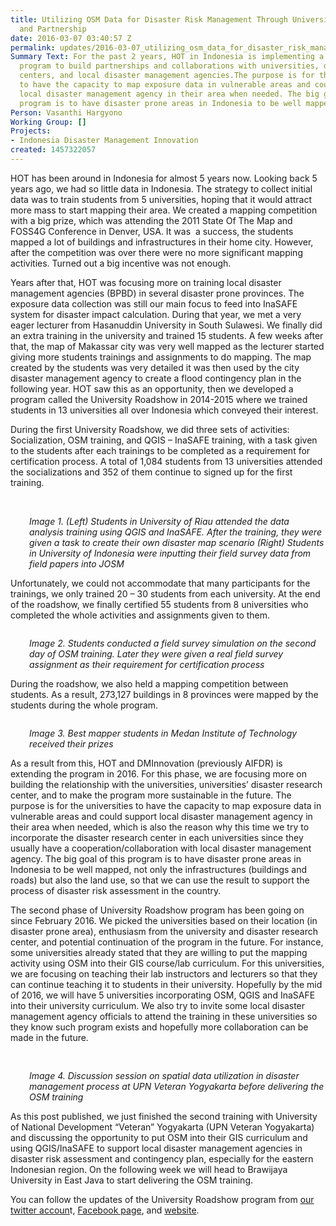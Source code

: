 ```yaml
---
title: Utilizing OSM Data for Disaster Risk Management Through University Engagement
  and Partnership
date: 2016-03-07 03:40:57 Z
permalink: updates/2016-03-07_utilizing_osm_data_for_disaster_risk_management_through_university_engagement_an
Summary Text: For the past 2 years, HOT in Indonesia is implementing a university
  program to build partnerships and collaborations with universities, disaster research
  centers, and local disaster management agencies.The purpose is for the universities
  to have the capacity to map exposure data in vulnerable areas and could support
  local disaster management agency in their area when needed. The big goal of this
  program is to have disaster prone areas in Indonesia to be well mapped.
Person: Vasanthi Hargyono
Working Group: []
Projects:
- Indonesia Disaster Management Innovation
created: 1457322057
---
```


<p>HOT has been around in Indonesia for almost 5 years now. Looking back 5 years ago, we had so little data in Indonesia. The strategy to collect initial data was to train students from 5 universities, hoping that it would attract more mass to start mapping their area. We created a mapping competition with a big prize, which was attending the 2011 State Of The Map and FOSS4G Conference in Denver, USA. It was &nbsp;a success, the students mapped a lot of buildings and infrastructures in their home city. However, after the competition was over there were no more significant mapping activities. Turned out a big incentive was not enough.</p><p>Years after that, HOT was focusing more on training local disaster management agencies (BPBD) in several disaster prone provinces. The exposure data collection was still our main focus to feed into InaSAFE system for disaster impact calculation. During that year, we met a very eager lecturer from Hasanuddin University in South Sulawesi. We finally did an extra training in the university and trained 15 students. A few weeks after that, the map of Makassar city was very well mapped as the lecturer started giving more students trainings and assignments to do mapping. The map created by the students was very detailed it was then used by the city disaster management agency to create a flood contingency plan in the following year. HOT saw this as an opportunity, then we developed a program called the University Roadshow in 2014-2015 where we trained students in 13 universities all over Indonesia which conveyed their interest.</p><p>During the first University Roadshow, we did three sets of activities: Socialization, OSM training, and QGIS – InaSAFE training, with a task given to the students after each trainings to be completed as a requirement for certification process. A total of 1,084 students from 13 universities attended the socializations and 352 of them continue to signed up for the first training.</p><p style="padding-left: 30px;"><img style="color: #000000; font-family: Arial; font-size: 14.6667px; white-space: pre-wrap; border-style: none; border-width: initial; transform: rotate(0rad); background-color: transparent;" src="https://lh5.googleusercontent.com/u82CCXqHmGr2FHbuWri4r9G2cFNuuF3PwKjvnY8fNVldB_EW3GRJ_P5mo-Kek49rJ9lL1ouklcAd5wdzql3MwuQ_RhaBf62Y5K8v-oRPy6VNkebsXIojxsEnozznjXXlyOZx18LV" alt="" style="width:289px;height:275px">&nbsp;<img style="color: #000000; font-family: Arial; font-size: 14.6667px; white-space: pre-wrap; border-style: none; border-width: initial; transform: rotate(0rad); background-color: transparent;" src="https://lh4.googleusercontent.com/29LWgs023wZvbIynNFBU2UPbfKH7ZYcVyTMwGVOMzS_pxEq2-hFGxM06u2S77AJKNYn3l_GpcCLbTSHNF0gy7LvpdA-EqZeAwr3IL7eMXsrBhQFNBWf05b5ZoPjhh-WOw_em6I2B" alt="" style="width:163px;height:275px"></p><p style="padding-left: 30px;"><em>Image 1. (Left) Students in University of Riau attended the data analysis training using QGIS and InaSAFE. After the training, they were given a task to create their own disaster map scenario&nbsp;(Right) Students in University of Indonesia were inputting their field survey data from field papers into JOSM</em></p><p>Unfortunately, we could not accommodate that many participants for the trainings, we only trained 20 – 30 students from each university. At the end of the roadshow, we finally certified 55 students from 8 universities who completed the whole activities and assignments given to them.</p><p style="padding-left: 30px;"><span id="docs-internal-guid-2bc89b97-4f1d-f3b6-b10f-6e93b3a5e004"><span style="font-size: 14.6667px; font-family: Arial; color: #000000; vertical-align: baseline; white-space: pre-wrap; background-color: transparent;"><img style="border-style: none; border-width: initial; transform: rotate(0rad);" src="https://lh6.googleusercontent.com/RPqkP8DiKOL3fw2dwMsg8b4f05tit5MeQSKCGIrZ0qbsdnL8_mNQhmuDEBuOBxyCInp8BLxxtwOcrO2MhbZ1W1L2jCdpQMuv1o31FZPro6DVbs5jxx2wzNzPxp4iLqB_LJWwhpPy" alt="" style="width:387px;height:218px"></span></span></p><p style="padding-left: 30px;"><em>Image 2. Students conducted a field survey simulation on the second day of OSM training.&nbsp;</em><em>Later they were given a real field survey assignment as their requirement for certification process</em></p><p>During the roadshow, we also held a mapping competition between students. As a result, 273,127 buildings in 8 provinces were mapped by the students during the whole program.</p><p style="padding-left: 30px;"><span id="docs-internal-guid-2bc89b97-4f1e-60e6-ca43-a1fe88752da6"><span style="font-size: 14.6667px; font-family: Arial; color: #000000; vertical-align: baseline; white-space: pre-wrap; background-color: transparent;"><img style="border-style: none; border-width: initial; transform: rotate(0rad);" src="https://lh4.googleusercontent.com/fovBjSG3qYbUYNEBOUN2qSmrBk6WZERsfV9jMlOcYBvBL3RTbHjNVqMVbgfgcsVxxYZfv7j_3p1DsdDp5yyD2r6vNNc3Ply1qZKkTtuNR17MR_GFcveaPBLWqCUny2JxwfH_tUd2" alt="" style="width:410px;height:280px"></span></span></p><p style="padding-left: 30px;"><em>Image 3. Best mapper students in Medan Institute of Technology received their prizes</em></p><p>As a result from this, HOT and DMInnovation (previously AIFDR) is extending the program in 2016. For this phase, we are focusing more on building the relationship with the universities, universities’ disaster research center, and to make the program more sustainable in the future. The purpose is for the universities to have the capacity to map exposure data in vulnerable areas and could support local disaster management agency in their area when needed, which is also the reason why this time we try to incorporate the disaster research center in each universities since they usually have a cooperation/collaboration with local disaster management agency. The big goal of this program is to have disaster prone areas in Indonesia to be well mapped, not only the infrastructures (buildings and roads) but also the land use, so that we can use the result to support the process of disaster risk assessment in the country.</p><p>The second phase of University Roadshow program has been going on since February 2016. We picked the universities based on their location (in disaster prone area), enthusiasm from the university and disaster research center, and potential continuation of the program in the future. For instance, some universities already stated that they are willing to put the mapping activity using OSM into their GIS course/lab curriculum. For this universities, we are focusing on teaching their lab instructors and lecturers so that they can continue teaching it to students in their university. Hopefully by the mid of 2016, we will have 5 universities incorporating OSM, QGIS and InaSAFE into their university curriculum. We also try to invite some local disaster management agency officials to attend the training in these universities so they know such program exists and hopefully more collaboration can be made in the future.</p><p style="padding-left: 30px;"><span id="docs-internal-guid-2bc89b97-4f1e-c93a-b3e7-e5e358b09f43"><span style="font-size: 14.6667px; font-family: Arial; color: #000000; vertical-align: baseline; white-space: pre-wrap; background-color: transparent;"><img style="border-style: none; border-width: initial; transform: rotate(0rad);" src="https://lh6.googleusercontent.com/wuwIXWtS5TaV3qGi5cZGrv3IVws5aUXELr43PrXNZ8-juBEz7FrnCaKLlLVh83dkcPzwV4176wYeS9gfZejvfwrlj01YjuOXzWorzZF8D8_8ZUGSW88QNG14mPPMX1p2F-JgdD58" alt="" style="width:205px;height:153px"> </span></span><img style="color: #000000; font-family: Arial; font-size: 14.6667px; white-space: pre-wrap; border-style: none; border-width: initial; transform: rotate(0rad); background-color: transparent;" src="https://lh3.googleusercontent.com/7VKUBe_bXrH-ZRg1DhGau4s_ehTAloRdT-1jps6WuUGrFO_RXunhFgrVhIE8L_aEVBHU74HITAuUOwpaiGvvttat_IyvQlgvWnQGfiBADLm570tUD11lSMnOHsCMXKQBf3SREeLY" alt="" style="width:248px;height:157px"></p><p style="padding-left: 30px;"><em>Image 4. Discussion session on spatial data utilization in disaster management process at UPN Veteran Yogyakarta before delivering the OSM training</em></p><p>As this post published, we just finished the second training with University of National Development “Veteran” Yogyakarta (UPN Veteran Yogyakarta) and discussing the opportunity to put OSM into their GIS curriculum and using QGIS/InaSAFE to support local disaster management agencies in disaster risk assessment and contingency plan, especially for the eastern Indonesian region. On the following week we will head to Brawijaya University in East Java to start delivering the OSM training.</p><p>You can follow the updates of the University Roadshow program from <a href="https://twitter.com/hotosm_id" target="_blank">our twitter accoun</a>t, <a href="https://www.facebook.com/hotosm.id/" target="_blank">Facebook page</a>, and <a href="https://twitter.com/hotosm_id" target="_blank">website</a>.</p>
